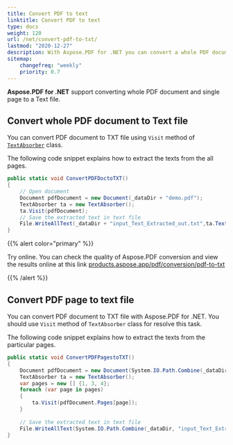 ```yaml
---
title: Convert PDF to text
linktitle: Convert PDF to text
type: docs
weight: 120
url: /net/convert-pdf-to-txt/
lastmod: "2020-12-27"
description: With Aspose.PDF for .NET you can convert a whole PDF document to a text file or convert only a PDF page to a text file.
sitemap:
    changefreq: "weekly"
    priority: 0.7
---
```


**Aspose.PDF for .NET** support converting whole PDF document and single page to a Text file. 

## Convert whole PDF document to Text file

You can convert PDF document to TXT file using `Visit` method of [`TextAbsorber`](https://apireference.aspose.com/pdf/net/aspose.pdf.text/textabsorber) class.

The following code snippet explains how to extract the texts from the all pages.

```csharp
public static void ConvertPDFDoctoTXT()
{
    // Open document
    Document pdfDocument = new Document(_dataDir + "demo.pdf");
    TextAbsorber ta = new TextAbsorber();
    ta.Visit(pdfDocument);
    // Save the extracted text in text file
    File.WriteAllText(_dataDir + "input_Text_Extracted_out.txt",ta.Text);
}
```

{{% alert color="primary" %}} 

Try online. You can check the quality of Aspose.PDF conversion and view the results online at this link [products.aspose.app/pdf/conversion/pdf-to-txt](https://products.aspose.app/pdf/conversion/pdf-to-txt)

{{% /alert %}}

## Convert PDF page to text file

You can convert PDF document to TXT file with Aspose.PDF for .NET. You should use `Visit` method of `TextAbsorber` class for resolve this task.

The following code snippet explains how to extract the texts from the particular pages.

```csharp
public static void ConvertPDFPagestoTXT()
{
    Document pdfDocument = new Document(System.IO.Path.Combine(_dataDir, "demo.pdf"));
    TextAbsorber ta = new TextAbsorber();
    var pages = new [] {1, 3, 4};
    foreach (var page in pages)
    {
        ta.Visit(pdfDocument.Pages[page]);
    }
    
    // Save the extracted text in text file
    File.WriteAllText(System.IO.Path.Combine(_dataDir, "input_Text_Extracted_out.txt"), ta.Text);
}
```

